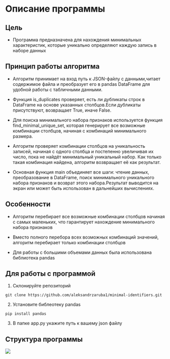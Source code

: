 # Описание программы

## Цель 
* Программа предназначена для нахождения минимальных характеристик, которые уникально определяют каждую запись в наборе данных

## Принцип работы алгоритма

* Алгоритм принимает на вход путь к JSON-файлу с данными,читает содержимое файла и преобразует его в pandas DataFrame для удобной работы с табличными данными.

* Функция is_duplicates проверяет, есть ли дубликаты строк в DataFrame на основе указанных столбцов.Если дубликаты присутствуют, возвращает True, иначе False.

* Для поиска минимального набора признаков используется функция find_minimal_unique_set, которая генерирует все возможные комбинации столбцов, начиная с комбинаций минимального размера.

* Алгоритм проверяет комбинации столбцов на уникальность записей, начиная с одного столбца и постепенно увеличивая их число, пока не найдёт минимальный уникальный набор. Как только такая комбинация найдена, алгоритм возвращает её как результат.

* Основная функция main объединяет все шаги: чтение данных, преобразование в DataFrame, поиск минимального уникального набора признаков и возврат этого набора.Результат выводится на экран или может быть использован в дальнейших вычислениях.

## Особенности

* Алгоритм перебирает все возможные комбинации столбцов начиная с самых маленьких, что гарантирует нахождение минимального набора признаков

* Вместо полного перебора всех возможных комбинаций значений, алгоритм перебирает только комбинации столбцов 

* Для работы с большими объемами данных была использована библиотека pandas 

## Для работы с программой 

1. Склонируйте репозиторий
```
git clone https://github.com/aleksandrzaruba1/minimal-identifiers.git
```
2. Установите библеотеку pandas
```
pip install pandas
```
3. В папке app.py укажите путь к вашему json файлу

## Структура программы

![](https://github.com/user-attachments/assets/d9416d9d-5bca-448d-b509-742a3bdc313c)
